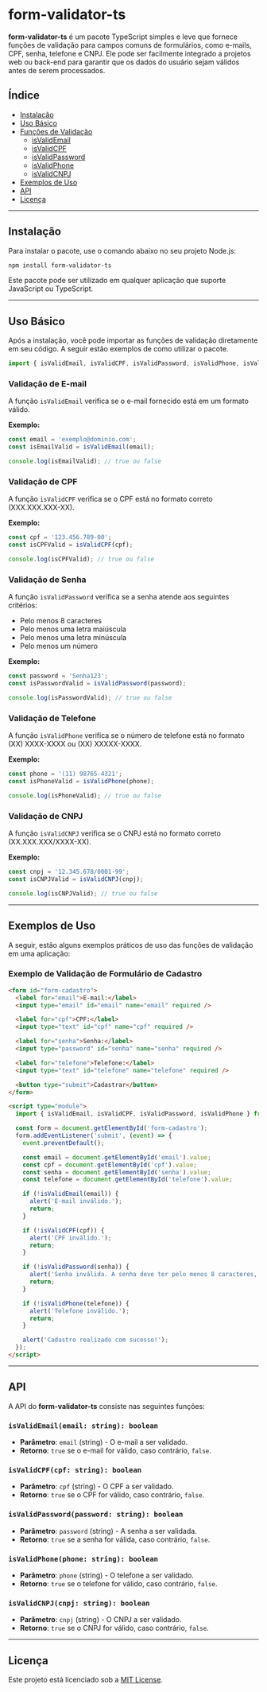 
# **form-validator-ts**

**form-validator-ts** é um pacote TypeScript simples e leve que fornece funções de validação para campos comuns de formulários, como e-mails, CPF, senha, telefone e CNPJ. Ele pode ser facilmente integrado a projetos web ou back-end para garantir que os dados do usuário sejam válidos antes de serem processados.

## **Índice**

- [Instalação](#instalacao)
- [Uso Básico](#uso-basico)
- [Funções de Validação](#funcoes-de-validacao)
  - [isValidEmail](#isvalidemail)
  - [isValidCPF](#isvalidcpf)
  - [isValidPassword](#isvalidpassword)
  - [isValidPhone](#isvalidphone)
  - [isValidCNPJ](#isvalidcnpj)
- [Exemplos de Uso](#exemplos-de-uso)
- [API](#api)
- [Licença](#licenca)

---

## **Instalação**

Para instalar o pacote, use o comando abaixo no seu projeto Node.js:

```bash
npm install form-validator-ts
```

Este pacote pode ser utilizado em qualquer aplicação que suporte JavaScript ou TypeScript.

---

## **Uso Básico**

Após a instalação, você pode importar as funções de validação diretamente em seu código. A seguir estão exemplos de como utilizar o pacote.

```ts
import { isValidEmail, isValidCPF, isValidPassword, isValidPhone, isValidCNPJ } from 'form-validator-ts';
```

### **Validação de E-mail**

A função `isValidEmail` verifica se o e-mail fornecido está em um formato válido.

**Exemplo:**

```ts
const email = 'exemplo@dominio.com';
const isEmailValid = isValidEmail(email);

console.log(isEmailValid); // true ou false
```

### **Validação de CPF**

A função `isValidCPF` verifica se o CPF está no formato correto (XXX.XXX.XXX-XX).

**Exemplo:**

```ts
const cpf = '123.456.789-00';
const isCPFValid = isValidCPF(cpf);

console.log(isCPFValid); // true ou false
```

### **Validação de Senha**

A função `isValidPassword` verifica se a senha atende aos seguintes critérios:
- Pelo menos 8 caracteres
- Pelo menos uma letra maiúscula
- Pelo menos uma letra minúscula
- Pelo menos um número

**Exemplo:**

```ts
const password = 'Senha123';
const isPasswordValid = isValidPassword(password);

console.log(isPasswordValid); // true ou false
```

### **Validação de Telefone**

A função `isValidPhone` verifica se o número de telefone está no formato (XX) XXXX-XXXX ou (XX) XXXXX-XXXX.

**Exemplo:**

```ts
const phone = '(11) 98765-4321';
const isPhoneValid = isValidPhone(phone);

console.log(isPhoneValid); // true ou false
```

### **Validação de CNPJ**

A função `isValidCNPJ` verifica se o CNPJ está no formato correto (XX.XXX.XXX/XXXX-XX).

**Exemplo:**

```ts
const cnpj = '12.345.678/0001-99';
const isCNPJValid = isValidCNPJ(cnpj);

console.log(isCNPJValid); // true ou false
```

---

## **Exemplos de Uso**

A seguir, estão alguns exemplos práticos de uso das funções de validação em uma aplicação:

### **Exemplo de Validação de Formulário de Cadastro**

```html
<form id="form-cadastro">
  <label for="email">E-mail:</label>
  <input type="email" id="email" name="email" required />

  <label for="cpf">CPF:</label>
  <input type="text" id="cpf" name="cpf" required />

  <label for="senha">Senha:</label>
  <input type="password" id="senha" name="senha" required />

  <label for="telefone">Telefone:</label>
  <input type="text" id="telefone" name="telefone" required />

  <button type="submit">Cadastrar</button>
</form>

<script type="module">
  import { isValidEmail, isValidCPF, isValidPassword, isValidPhone } from 'form-validator-ts';

  const form = document.getElementById('form-cadastro');
  form.addEventListener('submit', (event) => {
    event.preventDefault();

    const email = document.getElementById('email').value;
    const cpf = document.getElementById('cpf').value;
    const senha = document.getElementById('senha').value;
    const telefone = document.getElementById('telefone').value;

    if (!isValidEmail(email)) {
      alert('E-mail inválido.');
      return;
    }

    if (!isValidCPF(cpf)) {
      alert('CPF inválido.');
      return;
    }

    if (!isValidPassword(senha)) {
      alert('Senha inválida. A senha deve ter pelo menos 8 caracteres, 1 letra maiúscula, 1 letra minúscula e 1 número.');
      return;
    }

    if (!isValidPhone(telefone)) {
      alert('Telefone inválido.');
      return;
    }

    alert('Cadastro realizado com sucesso!');
  });
</script>
```

---

## **API**

A API do **form-validator-ts** consiste nas seguintes funções:

### **`isValidEmail(email: string): boolean`**
- **Parâmetro**: `email` (string) - O e-mail a ser validado.
- **Retorno**: `true` se o e-mail for válido, caso contrário, `false`.

### **`isValidCPF(cpf: string): boolean`**
- **Parâmetro**: `cpf` (string) - O CPF a ser validado.
- **Retorno**: `true` se o CPF for válido, caso contrário, `false`.

### **`isValidPassword(password: string): boolean`**
- **Parâmetro**: `password` (string) - A senha a ser validada.
- **Retorno**: `true` se a senha for válida, caso contrário, `false`.

### **`isValidPhone(phone: string): boolean`**
- **Parâmetro**: `phone` (string) - O telefone a ser validado.
- **Retorno**: `true` se o telefone for válido, caso contrário, `false`.

### **`isValidCNPJ(cnpj: string): boolean`**
- **Parâmetro**: `cnpj` (string) - O CNPJ a ser validado.
- **Retorno**: `true` se o CNPJ for válido, caso contrário, `false`.

---

## **Licença**

Este projeto está licenciado sob a [MIT License](LICENSE).
